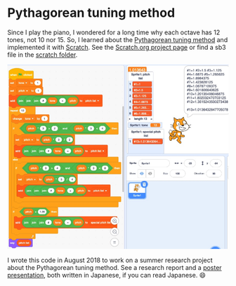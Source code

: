 # Pythagorean tuning method

Since I play the piano, I wondered for a long time why each octave has 12 tones, not 10 nor 15. So, I learned about the [Pythagorean tuning method](https://en.wikipedia.org/wiki/Pythagorean_tuning) and implemented it with [Scratch](https://scratch.mit.edu/). See the [Scratch.org project page](https://scratch.mit.edu/projects/243436547) or find a sb3 file in the [scratch folder](scratch/).


<p align="center">
  <img src="images/code3-scratch.jpg" width="800" />
</p>

I wrote this code in August 2018 to work on a summer research project about the Pythagorean tuning method. See a research report and a [poster presentation](images/poster.jpg), both written in Japanese, if you can read Japanese. :smile: 
